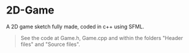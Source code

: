 # 2D-Game
A 2D game sketch fully made, coded in c++ using SFML.

> See the code at Game.h, Game.cpp and within the folders "Header files" and "Source files".
